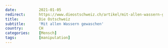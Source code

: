 ```yaml
---
date:          2021-01-05
redirect:      https://www.dieostschweiz.ch/artikel/mit-allen-wassern-gewaschen-YrnpQDL
title:         Die Ostschweiz
subtitle:      'Mit allen Wassern gewaschen'
country:       CH
categories:    [Mensch]
tags:          [manipulation]
---
```

